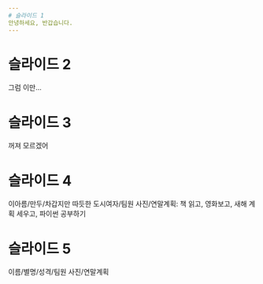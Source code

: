 ```yaml
---
# 슬라이드 1
안녕하세요, 반갑습니다.
---
```

# 슬라이드 2
그럼 이만...

# 슬라이드 3
꺼져 모르겠어

# 슬라이드 4
이아름/만두/차갑지만 따듯한 도시여자/팀원 사진/연말계획: 책 읽고, 영화보고, 새해 계획 세우고, 파이썬 공부하기

# 슬라이드 5
이름/별명/성격/팀원 사진/연말계획
